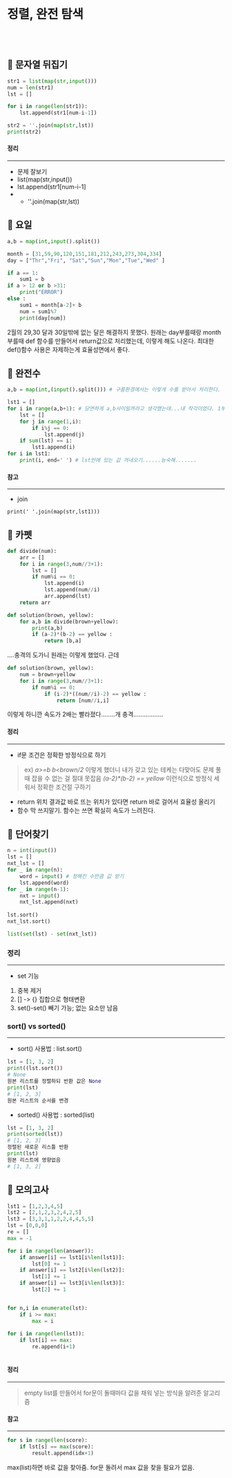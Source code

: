 # 정렬, 완전 탐색
<br>
<br>

## :mega: 문자열 뒤집기 
```python
str1 = list(map(str,input()))
num = len(str1)
lst = []

for i in range(len(str1)):
	lst.append(str1[num-i-1])

str2 = ''.join(map(str,lst))
print(str2)
```
#### 정리 
-------------
* 문제 잘보기
* list(map(str,input())
* lst.append(str1[num-i-1]
* * ''.join(map(str,lst))


## :mega: 요일

```python
a,b = map(int,input().split())

month = [31,59,90,120,151,181,212,243,273,304,334]
day = ["Thr","Fri", "Sat","Sun","Mon","Tue","Wed" ]

if a == 1:
    sum1 = b 
if a > 12 or b >31:
    print("ERROR")
else :
    sum1 = month[a-2]+ b
    num = sum1%7
    print(day[num])
```
2월의 29,30 달과 30일밖에 없는 달은 해결하지 못했다. 
원래는 day부를때랑 month 부를때 def 함수를 만들어서 return값으로 처리했는데, 이렇게 해도 나온다. 최대한 def()함수 사용은 자제하는게 효율성면에서 좋다.

## :mega: 완전수

```python
a,b = map(int,(input().split())) # 구름환경에서는 이렇게 수를 받아서 처리한다. 

lst1 = []
for i in range(a,b+1): # 당연하게 a,b사이일꺼라고 생각했는데...내 착각이었다. 1부터 6일수도 있는거자나  방심하지 않기
	lst = []
	for j in range(1,i):
		if i%j == 0:
			lst.append(j)
	if sum(lst) == i:
		lst1.append(i)
for i in lst1:
	print(i, end=' ') # lst안에 있는 값 꺼내오기......능숙해.......
```
#### 참고
-------------
* join
```
print(' '.join(map(str,lst1)))
```
## :mega: 카펫
```python
def divide(num):
    arr = [] 
    for i in range(3,num//3+1):
        lst = []
        if num%i == 0:
            lst.append(i)
            lst.append(num//i)
            arr.append(lst)
    return arr

def solution(brown, yellow):
    for a,b in divide(brown+yellow):
        print(a,b)
        if (a-2)*(b-2) == yellow :
            return [b,a]
```
....충격의 도가니 원래는 이렇게 했었다. 근데 

```python
def solution(brown, yellow):
    num = brown+yellow
    for i in range(3,num//3+1):
        if num%i == 0:
            if (i-2)*((num//i)-2) == yellow :
                return [num//i,i]
```
이렇게 하니깐 속도가 2배는 빨라졌다........개 충격.................

#### 정리 
-------------
* if문 조건은 정확한 방정식으로 하기
> ex) _a>=b b<brown/2_ 이렇게 했더니 내가 갖고 있는 테케는 다맞아도 문제 풀 때 잡을 수 없는 걸 절대 못잡음 _(a-2)*(b-2) == yellow_ 이런식으로 방정식 세워서 정확한 조건절 구하기
* return 위치
결과값 바로 뜨는 위치가 있다면 return 바로 걸어서 효율성 올리기
* 함수 막 쓰지말기.
함수는 쓰면 확실히 속도가 느려진다. 




## :mega: 단어찾기 

```python
n = int(input())
lst = []
nxt_lst = []
for _ in range(n):
    word = input() # 정해진 수만큼 값 받기
    lst.append(word)
for _ in range(n-1):
    nxt = input()
    nxt_lst.append(nxt)
    
lst.sort()
nxt_lst.sort()

list(set(lst) - set(nxt_lst))
```

### 정리 
-------------
* set 기능
1. 중복 제거
2. [] -> {} 집합으로 형태변환
3. set()-set() 빼기 가능; 없는 요소만 남음

### sort() vs sorted() 
-------------
* sort()
사용법 : list.sort()
```python
lst = [1, 3, 2]
print((lst.sort())
# None 
원본 리스트를 정렬하되 반환 값은 None
print(lst)
# [1, 2, 3]
원본 리스트의 순서를 변경
```
* sorted()
사용법 : sorted(list)
```python
lst = [1, 3, 2]
print(sorted(lst))
# [1, 2, 3]
정렬된 새로운 리스틀 반환
print(lst)
원본 리스트에 영향없음
# [1, 3, 2]
```

## :mega: 모의고사 

```python
lst1 = [1,2,3,4,5]
lst2 = [2,1,2,3,2,4,2,5]
lst3 = [3,3,1,1,2,2,4,4,5,5]
lst = [0,0,0]
re = []
max = -1

for i in range(len(answer)):
    if answer[i] == lst1[i%len(lst1)]:
        lst[0] += 1
    if answer[i] == lst2[i%len(lst2)]:
        lst[1] += 1
    if answer[i] == lst3[i%len(lst3)]:
        lst[2] += 1


for n,i in enumerate(lst):
    if i >= max:
        max = i
        
for i in range(len(lst)):
    if lst[i] == max:
        re.append(i+1)
 
 ```

#### 정리 
-------------
> empty list를 만들어서 for문이 돌때마다 값을 채워 넣는 방식을 알려준 알고리즘


#### 참고
-----------------

```python
for s in range(len(score):
    if lst[s] == max(score):
        result.append(idx+1)
```

max(list)하면 바로 값을 찾아줌. for문 돌려서 max 값을 찾을 필요가 없음.
            





